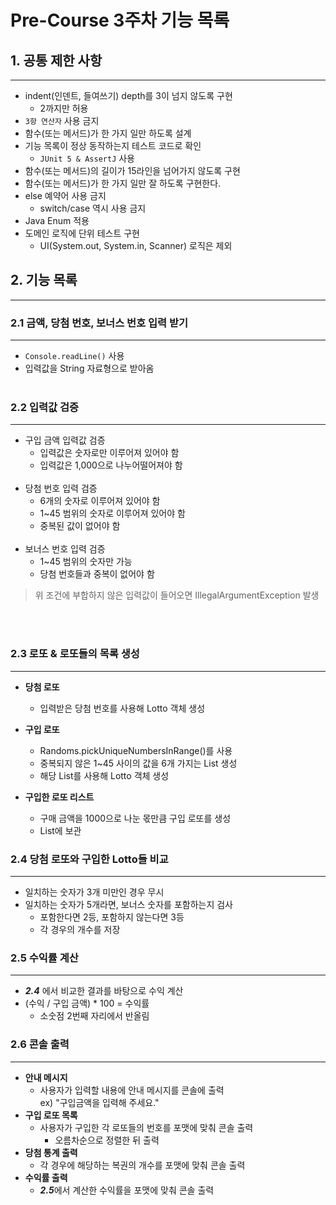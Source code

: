 # Pre-Course 3주차 기능 목록

## 1. 공통 제한 사항

---

- indent(인덴트, 들여쓰기) depth를 3이 넘지 않도록 구현
    - 2까지만 허용
- `3항 연산자` 사용 금지
- 함수(또는 메서드)가 한 가지 일만 하도록 설계
- 기능 목록이 정상 동작하는지 테스트 코드로 확인
    - `JUnit 5 & AssertJ` 사용
- 함수(또는 메서드)의 길이가 15라인을 넘어가지 않도록 구현
- 함수(또는 메서드)가 한 가지 일만 잘 하도록 구현한다.
- else 예약어 사용 금지
    - switch/case 역시 사용 금지
- Java Enum 적용
- 도메인 로직에 단위 테스트 구현
    - UI(System.out, System.in, Scanner) 로직은 제외


## 2. 기능 목록

---

### 2.1 금액, 당첨 번호, 보너스 번호 입력 받기

---
- `Console.readLine()` 사용
- 입력값을 String 자료형으로 받아옴
  <br></br>


### 2.2 입력값 검증

---
- 구입 금액 입력값 검증
    - 입력값은 숫자로만 이루어져 있어야 함
    - 입력값은 1,000으로 나누어떨어져야 함
      <br></br>
- 당첨 번호 입력 검증
    - 6개의 숫자로 이루어져 있어야 함
    - 1~45 범위의 숫자로 이루어져 있어야 함
    - 중복된 값이 없어야 함
      <br></br>
- 보너스 번호 입력 검증
    - 1~45 범위의 숫자만 가능
    - 당첨 번호들과 중복이 없어야 함

>위 조건에 부합하지 않은 입력값이 들어오면 IllegalArgumentException 발생

<br></br>

### 2.3 로또 & 로또들의 목록 생성

---
- **당첨 로또**
    - 입력받은 당첨 번호를 사용해 Lotto 객체 생성

- **구입 로또**
    - Randoms.pickUniqueNumbersInRange()를 사용
    - 중복되지 않은 1~45 사이의 값을 6개 가지는 List 생성
    - 해당 List를 사용해 Lotto 객체 생성
- **구입한 로또 리스트**
    - 구매 금액을 1000으로 나눈 몫만큼 구입 로또를 생성
    - List에 보관


### 2.4 당첨 로또와 구입한 Lotto들 비교

---

- 일치하는 숫자가 3개 미만인 경우 무시
- 일치하는 숫자가 5개라면, 보너스 숫자를 포함하는지 검사
    - 포함한다면 2등, 포함하지 않는다면 3등
    - 각 경우의 개수를 저장

### 2.5 수익률 계산

---

- ***2.4*** 에서 비교한 결과를 바탕으로 수익 계산
- (수익 / 구입 금액) * 100 = 수익률
    - 소숫점 2번째 자리에서 반올림

### 2.6 콘솔 출력

---
- **안내 메시지**
    - 사용자가 입력할 내용에 안내 메시지를 콘솔에 출력 <br>
      ex) "구입금액을 입력해 주세요."
- **구입 로또 목록**
    - 사용자가 구입한 각 로또들의 번호를 포맷에 맞춰 콘솔 출력
        - 오름차순으로 정렬한 뒤 출력
- **당첨 통계 출력**
    - 각 경우에 해당하는 복권의 개수를 포맷에 맞춰 콘솔 출력
- **수익률 출력**
    - ***2.5***에서 계산한 수익률을 포맷에 맞춰 콘솔 출력
